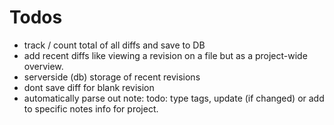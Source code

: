 # Todos

- track / count total of all diffs and save to DB
- add recent diffs like viewing a revision on a file but as a project-wide overview.
- serverside (db) storage of recent revisions
- dont save diff for blank revision
- automatically parse out note: todo: type tags, update (if changed) or add to specific notes info for project.
